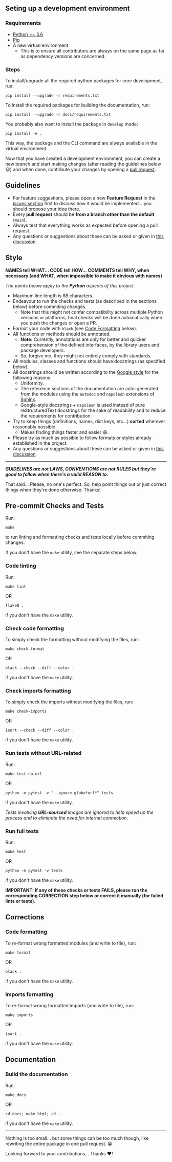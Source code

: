 ## Seting up a development environment

### Requirements
- [Python >= 3.6](https://www.python.org/)
- [Pip](https://pip.pypa.io/en/stable/installation/)
- A new virtual environment
  - This is to ensure all contributors are always on the same page as far as dependency versions are concerned.

### Steps
To install/upgrade all the required python packages for core development, run:

```shell
pip install --upgrade -r requirements.txt
```

To install the required packages for building the documentation, run:

```shell
pip install --upgrade -r docs/requirements.txt
```

You probably also want to install the package in `develop` mode:

```shell
pip install -e .
```
This way, the package and the CLI command are always available in the virtual environment.

Now that you have created a development environment, you can create a new branch and start making changes (after reading the guidelines below :smiley:) and when done, contribute your changes by opening a [pull request](https://github.com/AnonymouX47/term-image/pulls).


## Guidelines
- For feature suggestions, please open a new **Feature Request** in the [issues section](https://github.com/AnonymouX47/term-image/issues) first to discuss how it would be implemented... you should propose your idea there.
- Every **pull request** should be **from a branch other than the default** (`main`).
- Always test that everything works as expected before opening a pull request.
- Any questions or suggestions about these can be asked or given in [this discussion](https://github.com/AnonymouX47/term-image/discussions/9).


## Style
**NAMES tell WHAT... CODE tell HOW... COMMENTS tell WHY, when necessary (and WHAT, when impossible to make it obvious with names)**

_The points below apply to the **Python** aspects of this project._

- Maximum line length is 88 characters.
- Endeavour to run the checks and tests (as described in the sections below) before commiting changes.
  - Note that this might not confer compatibility across multiple Python versions or platforms, final checks will be done automatically when you push the changes or open a PR.
- Format your code with `black` (see [Code Formatting](#code-formatting) below).
- All functions or methods should be annotated.
  - **Note:** Currently, annotations are only for better and quicker comprehension of the defined interfaces, by the library users and package developers.
  - So, forgive me, they might not entirely comply with standards.
- All modules, classes and functions should have docstrings (as specified below).
- All docstrings should be written according to the [Google style](https://github.com/google/styleguide/blob/gh-pages/pyguide.md#38-comments-and-docstrings) for the following reasons:
  - Uniformity.
  - The reference sections of the documentation are auto-generated from the modules using the `autodoc` and `napoleon` extensions of [Sphinx](https://www.sphinx-doc.org/en/master/).
  - Google-style docstrings + `napoleon` is used instead of pure reStructuredText docstrings for the sake of readability and to reduce the requirements for contribution.
- Try to keep things (definitions, names, dict keys, etc...) **sorted** wherever reasonably possible.
  - Makes finding things faster and easier :smiley:.
- Please try as much as possible to follow formats or styles already established in the project.
- Any questions or suggestions about these can be asked or given in [this discussion](https://github.com/AnonymouX47/term-image/discussions/7).

* * *

**_GUIDELINES are not LAWS, CONVENTIONS are not RULES but they're good to follow when there's a valid REASON to._**

That said... Please, no one's perfect. So, help point things out or just correct things when they're done otherwise.
Thanks!


## Pre-commit Checks and Tests

Run:

```shell
make
```
to run linting and formatting checks and tests locally before commiting changes.

If you don't have the `make` utility, see the separate steps below.

### Code linting
Run:

```shell
make lint
```
OR

```shell
flake8 .
```
if you don't have the `make` utility.

### Check code formatting
To simply check the formatting without modifying the files, run:

```shell
make check-format
```
OR

```shell
black --check --diff --color .
```
if you don't have the `make` utility.

### Check imports formatting
To simply check the imports without modifying the files, run:

```shell
make check-imports
```
OR

```shell
isort --check --diff --color .
```
if you don't have the `make` utility.

### Run tests without URL-related
Run:

```shell
make test-no-url
```
OR

```shell
python -m pytest -v "--ignore-glob=*url*" tests
```
if you don't have the `make` utility.

*Tests involving **URL-sourced** images are ignored to help speed up the process and to eliminate the need for internet connection.*

### Run full tests
Run:

```shell
make test
```
OR

```shell
python -m pytest -v tests
```
if you don't have the `make` utility.

**IMPORTANT: If any of these checks or tests FAILS, please run the corresponding CORRECTION step below or correct it manually (for failed lints or tests).**


## Corrections

### Code formatting
To re-format wrong formatted modules (and write to file), run:

```shell
make format
```
OR

```shell
black .
```
if you don't have the `make` utility.

### Imports formatting
To re-format wrong formatted imports (and write to file), run:

```shell
make imports
```
OR

```shell
isort .
```
if you don't have the `make` utility.


## Documentation

### Build the documentation
Run:

```shell
make docs
```
OR

```shell
cd docs; make html; cd ..
```
if you don't have the `make` utility.

* * *

Nothing is too small... but some things can be too much though, like rewriting the entire package in one pull request. :grin:

Looking forward to your contributions... Thanks :heart:!
